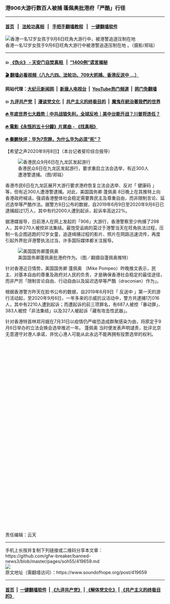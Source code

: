 ### 港906大游行数百人被捕 蓬佩奥批港府「严酷」行径
------------------------

#### [首页](https://github.com/gfw-breaker/banned-news3/blob/master/README.md) &nbsp;&nbsp;|&nbsp;&nbsp; [法轮功真相](https://github.com/begood0513/basic/blob/master/README.md)  &nbsp;&nbsp;|&nbsp;&nbsp; [手把手翻墙教程](https://github.com/gfw-breaker/guides/wiki)  &nbsp;&nbsp;|&nbsp;&nbsp; [一键翻墙软件](https://github.com/gfw-breaker/nogfw/blob/master/README.md)  



<div><img alt="香港一名12岁女孩于9月6日旺角大游行中，被港警追逐压制在地" src="https://img.soundofhope.org/2020-09/20200906-1599620789618.jpeg"/>
<br/><figcaption class="caption">
 香港一名12岁女孩于9月6日旺角大游行中被港警追逐压制在地 。（摄影/郑铭）
</figcaption></div><hr/>

#### 💥 [《伪火》 - 天安门自焚真相 ](http://141.164.51.119:10000/videos/blog/weihuo.html)&nbsp; |&nbsp; [“1400例”谎言揭秘  ](http://141.164.51.119:10000/videos/blog/jiexi1400.html)

#### [ 🎬  翻墙必看视频（八九六四、法轮功、709大抓捕、香港反送中 ...）](https://github.com/gfw-breaker/links/blob/master/banned.md)

#### 网站代理：[大纪元新闻网](http://167.172.10.89:10080/gb/) &nbsp;|&nbsp; [新唐人电视台](http://167.172.10.89:8808/gb/)  &nbsp;|&nbsp; [YouTube热门频道](http://158.247.203.241/youtube.html) &nbsp;|&nbsp; [网门免翻墙](http://158.247.203.241:11000/show.aspx?name=ogHome)

#### 💥 [九评共产党](http://141.164.51.119:10000/videos/res/jiuping/)&nbsp; |&nbsp; [漫谈党文化](http://141.164.51.119:10000/videos/res/mtdwh/)&nbsp; |&nbsp; [共产主义的终极目的](http://141.164.51.119:10000/videos/res/zjmd/)&nbsp; |&nbsp; [魔鬼在統治著我們的世界](http://141.164.51.119:10000/videos/res/TheSpecter/)  

#### [ 🔥  年底世界七大趋势｜中共战狼失利，全球反呛｜美中台能开战？川普将连任？](http://141.164.51.119:10000/videos/news/tanghao02.html)

#### [ 🔥  電影《永恆的五十分鐘》片尾曲 - 《找真相》](http://141.164.51.119:10000/videos/news/../legend/index.html)

#### [ 🔥  秦鹏快评：华为7宗罪，为什么华为必须“死”？](http://141.164.51.119:10000/videos/news/qp01.html)

<div><div class="Content__Wrapper sc-1bvya0-0 grZQxZ">
 <p class="meta-top">
  <span class="meta">
   【希望之声2020年9月8日】（本台记者斐珍综合报导）
  </span>
 </p>
 <figure class="OImage__StyledFigure-sc-1lfley0-0 hHSfVg">
  <img alt="香港民众9月6日在九龙区发起游行" src="https://img.soundofhope.org/2020-09/20200906-mk-11-1599621611510.jpeg"/>
  <br/><figcaption>
   香港民众6日在九龙区发起游行，要求重启立法会选举，有近300人遭港警逮捕。（图/郑铭）
  </figcaption>
 </figure>
 <p>
  香港市民6日在九龙区展开大游行要求港府恢复立法会选举、反对「
  <ok href="/term/240679">
   健康码
  </ok>
  」等，但有近300人遭港警逮捕。对此，美国国务卿
  <ok href="/term/4007">
   蓬佩奥
  </ok>
  8日晚上在其推特上向香港政府喊话，强调香港整体社会稳定需要靠民主及尊重自由，而非限制言论、延迟选举等严酷作法。据警方8日公布的数据，自2019年6月9日至2020年9月6日已逮捕超过1万人，其中有约2000人遭到起诉，起诉率高达22%。
 </p>
 <p>
  据港媒报导，日前港人在网上发起的「906」大游行，香港警察至少拘捕了298人，其中270人被控非法集结。最饱受诟病的莫过于港警当天在旺角执法过程，压制一名企图逃跑的12岁女童，追逐缉捕过程的影片、照片在网路迅速流传，再度引起外界批评港警执法过当，许多国际媒体都关注报导。
 </p>
 <figure class="OImage__StyledFigure-sc-1lfley0-0 hHSfVg">
  <img alt="美国国务卿蓬佩奥" src="https://img.soundofhope.org/2020-09/1599622202310.png"/>
  <br/><figcaption>
   美国国务卿蓬佩奥批港府作为。（图／翻摄自蓬佩奥推特）
  </figcaption>
 </figure>
 <p>
  针对香港近日情势，美国国务卿
  <ok href="/term/4007">
   蓬佩奥
  </ok>
  （Mike Pompeo）昨晚推文表示，民主、对基本自由的尊重及政府对人民的负责，才是确保香港社会稳定的最佳途径，而非严厉「限制言论自由、行动自由以及延迟选举等严酷（draconian）作为」。
 </p>
 <div class="AD_Embed__Wrap-sc-1xslmin-0 igMuqX module desktop">
  <div>
  </div>
 </div>
 <p>
  根据香港警方昨天在脸书公布的数据，自2019年6月9日「
  <ok href="/term/1010">
   反送中
  </ok>
  」第一天的游行活动起，至2020年9月6日，一年多来的示威抗议活动中，警方共逮捕1万016人，其中有2210人遭到起诉；而遭起诉的前三项罪名，有687人被控「暴动罪」、383人被控「非法集结」以及327人被起诉「藏有攻击性武器」。
 </p>
 <p>
  针对香港特首林郑月娥在7月31日以疫情仍严峻恐造成群聚感染为由，将原定于9月6日举办的立法会换会选举推迟一年。
  <ok href="/term/4007">
   蓬佩奥
  </ok>
  当时便发表声明谴责，批评北京无意遵守对港人承诺，并忧心港人可能从此永远不能再拥有投票选举的权利。
 </p>
 <div class="soh-embed">
  <div class="soh-embed-inner">
   <div class="iframely-embed" style="max-width: 640px;">
    <div class="iframely-responsive" style="padding-bottom: 116.252%;">
    </div>
   </div>
  </div>
 </div>
 <p class="meta-btm">
  责任编辑：云天
 </p>
</div>
</div>
<hr/>
手机上长按并复制下列链接或二维码分享本文章：<br/>
https://github.com/gfw-breaker/banned-news3/blob/master/pages/soh55/419659.md <br/>
<a href='https://github.com/gfw-breaker/banned-news3/blob/master/pages/soh55/419659.md'><img src='https://github.com/gfw-breaker/banned-news3/blob/master/pages/soh55/419659.md.png'/></a> <br/>
原文地址（需翻墙访问）：https://www.soundofhope.org/post/419659


------------------------
#### [首页](https://github.com/gfw-breaker/banned-news3/blob/master/README.md) &nbsp;|&nbsp; [一键翻墙软件](https://github.com/gfw-breaker/nogfw/blob/master/README.md) &nbsp;| [《九评共产党》](https://github.com/gfw-breaker/9ping.md/blob/master/README.md#九评之一评共产党是什么) | [《解体党文化》](https://github.com/gfw-breaker/jtdwh.md/blob/master/README.md) | [《共产主义的终极目的》](https://github.com/gfw-breaker/gczydzjmd.md/blob/master/README.md)


<img src='http://gfw-breaker.win/banned-news3/pages/soh55/419659.md' width='0px' height='0px'/>